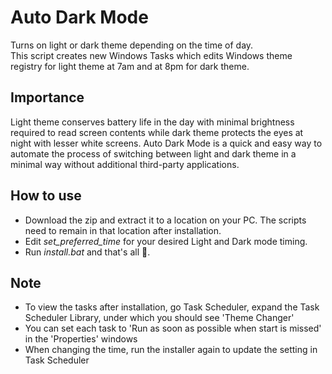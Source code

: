 # Auto Dark Mode
Turns on light or dark theme depending on the time of day.  
This script creates new Windows Tasks which edits Windows theme registry for light theme at 7am and at 8pm for dark theme.

## Importance
Light theme conserves battery life in the day with minimal brightness required to read screen contents while dark theme protects the eyes at night with lesser white screens.
Auto Dark Mode is a quick and easy way to automate the process of switching between light and dark theme in a minimal way without additional third-party applications.

## How to use
 - Download the zip and extract it to a location on your PC. The scripts need to remain in that location after installation.
 - Edit *set_preferred_time* for your desired Light and Dark mode timing.
 - Run *install.bat* and that's all 🤗.
 
## Note
 - To view the tasks after installation, go Task Scheduler, expand the Task Scheduler Library, under which you should see 'Theme Changer'
 - You can set each task to 'Run as soon as possible when start is missed' in the 'Properties' windows
 - When changing the time, run the installer again to update the setting in Task Scheduler
 
 
